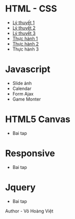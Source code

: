 # HTML - CSS
* [Lý thuyết 1](https://vohoangvietuit.github.io/LyThuyet1/)
* [Lý thuyết 2](https://vohoangvietuit.github.io/LyThuyet2/)
* [Lý thuyết 3](https://vohoangvietuit.github.io/LyThuyet3/)
* [Thực hành 1](https://vohoangvietuit.github.io/ThucHanh1/)
* [Thực hành 2](https://vohoangvietuit.github.io/ThucHanh2/)
* Thực hành 3
# Javascript
* Slide ảnh
* Calendar
* Form Ajax
* Game Monter

# HTML5 Canvas
* Bai tap 

# Responsive
* Bai tap 

# Jquery
* Bai tap

Author - Võ Hoàng Việt
